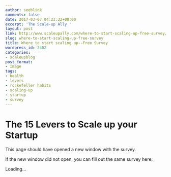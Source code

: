 ```yaml
---
author: seeblink
comments: false
date: 2017-03-07 04:23:22+00:00
excerpt: 'The Scale-up Ally '
layout: post
link: http://www.scaleupally.com/where-to-start-scaling-up-free-survey/
slug: where-to-start-scaling-up-free-survey
title: Where to start scaling up--Free Survey
wordpress_id: 2402
categories:
- scaleupblog
post_format:
- Image
tags:
- health
- levers
- rockefeller habits
- scaling-up
- startup
- survey
---
```


# The 15 Levers to Scale up your Startup



This page should have opened a new window with the survey.

If the new window did not open, you can fill out the same survey here:

Loading...
